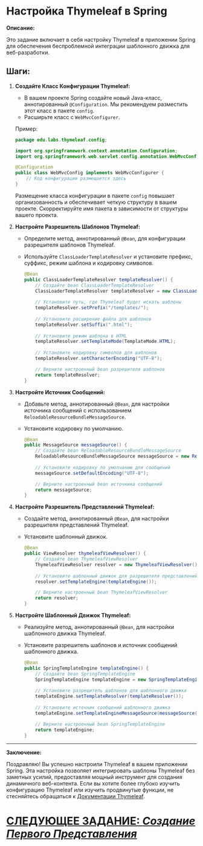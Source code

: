 # Настройка Thymeleaf в Spring

**Описание:**

Это задание включает в себя настройку Thymeleaf в приложении Spring для обеспечения беспроблемной интеграции шаблонного движка для веб-разработки.

## **Шаги:**

1. **Создайте Класс Конфигурации Thymeleaf:**
    - В вашем проекте Spring создайте новый Java-класс, аннотированный `@Configuration`. Мы рекомендуем разместить этот класс в пакете `config`.
    - Расширьте класс с `WebMvcConfigurer`.

   Пример:

   ```java
   package edu.labs.thymeleaf.config;

   import org.springframework.context.annotation.Configuration;
   import org.springframework.web.servlet.config.annotation.WebMvcConfigurer;

   @Configuration
   public class WebMvcConfig implements WebMvcConfigurer {
       // Код конфигурации размещается здесь
   }
   ```

   Размещение класса конфигурации в пакете `config` повышает организованность и обеспечивает четкую структуру в вашем проекте. Скорректируйте имя пакета в зависимости от структуры вашего проекта.

2. **Настройте Разрешитель Шаблонов Thymeleaf:**
    - Определите метод, аннотированный `@Bean`, для конфигурации разрешителя шаблонов Thymeleaf.
    - Используйте `ClassLoaderTemplateResolver` и установите префикс, суффикс, режим шаблона и кодировку символов.

       ```java
       @Bean
       public ClassLoaderTemplateResolver templateResolver() {
           // Создайте bean ClassLoaderTemplateResolver
           ClassLoaderTemplateResolver templateResolver = new ClassLoaderTemplateResolver();
        
           // Установите путь, где Thymeleaf будет искать шаблоны
           templateResolver.setPrefix("/templates/");
        
           // Установите расширение файла для шаблонов
           templateResolver.setSuffix(".html");
        
           // Установите режим шаблона в HTML
           templateResolver.setTemplateMode(TemplateMode.HTML);
        
           // Установите кодировку символов для шаблонов
           templateResolver.setCharacterEncoding("UTF-8");
 
           // Верните настроенный bean разрешителя шаблонов
           return templateResolver;
       }
       ```

3. **Настройте Источник Сообщений:**
    - Добавьте метод, аннотированный `@Bean`, для настройки источника сообщений с использованием `ReloadableResourceBundleMessageSource`.
    - Установите кодировку по умолчанию.

       ```java
       @Bean
       public MessageSource messageSource() {
           // Создайте bean ReloadableResourceBundleMessageSource
           ReloadableResourceBundleMessageSource messageSource = new ReloadableResourceBundleMessageSource();
        
           // Установите кодировку по умолчанию для сообщений
           messageSource.setDefaultEncoding("UTF-8");
 
           // Верните настроенный bean источника сообщений
           return messageSource;
       }
       ```

4. **Настройте Разрешитель Представлений Thymeleaf:**
    - Создайте метод, аннотированный `@Bean`, для настройки разрешителя представлений Thymeleaf.
    - Установите шаблонный движок.

       ```java
       @Bean
       public ViewResolver thymeleafViewResolver() {
           // Создайте bean ThymeleafViewResolver
           ThymeleafViewResolver resolver = new ThymeleafViewResolver();
        
           // Установите шаблонный движок для разрешителя представлений
           resolver.setTemplateEngine(templateEngine());
 
           // Верните настроенный bean ThymeleafViewResolver
           return resolver;
       }
       ```

5. **Настройте Шаблонный Движок Thymeleaf:**
    - Реализуйте метод, аннотированный `@Bean`, для настройки шаблонного движка Thymeleaf.
    - Установите разрешитель шаблонов и источник сообщений шаблонного движка.

       ```java
       @Bean
       public SpringTemplateEngine templateEngine() {
           // Создайте bean SpringTemplateEngine
           SpringTemplateEngine templateEngine = new SpringTemplateEngine();
        
           // Установите разрешитель шаблонов для шаблонного движка
           templateEngine.setTemplateResolver(templateResolver());
        
           // Установите источник сообщений шаблонного движка
           templateEngine.setTemplateEngineMessageSource(messageSource());
 
           // Верните настроенный bean SpringTemplateEngine
           return templateEngine;
       }
       ```

---

**Заключение:**

Поздравляю! Вы успешно настроили Thymeleaf в вашем приложении Spring. Эта настройка позволяет интегрировать шаблоны Thymeleaf без заметных усилий, предоставляя мощный инструмент для создания динамичного веб-контента. Если вы хотите более глубоко изучить конфигурацию Thymeleaf или изучить продвинутые функции, не стесняйтесь обращаться к [Документации Thymeleaf](https://www.thymeleaf.org/documentation.html).

# [СЛЕДУЮЩЕЕ ЗАДАНИЕ: *Создание Первого Представления*](create-first-view.md)